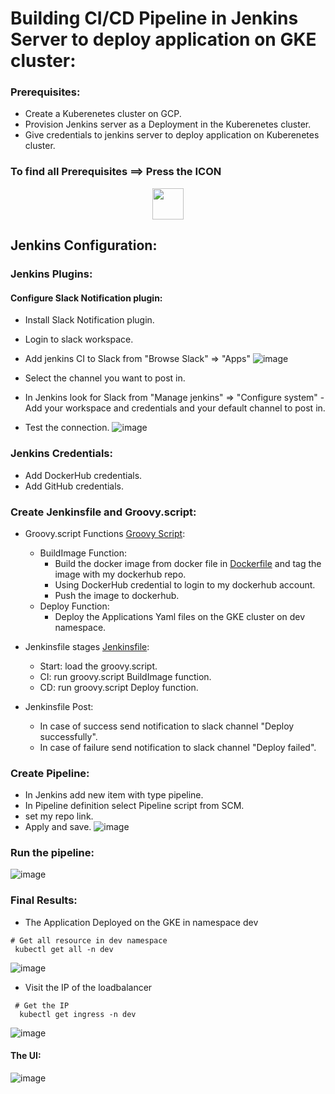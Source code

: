 # Building CI/CD Pipeline in Jenkins Server to deploy application on GKE cluster:

### Prerequisites:

 - Create a Kuberenetes cluster on GCP.
 - Provision Jenkins server as a Deployment in the Kuberenetes cluster.
 - Give credentials to jenkins server to deploy application on  Kuberenetes cluster.
### To find all Prerequisites ==> Press the ICON 
 <p align='center'>
 <a href="https://github.com/Magdi888/Jenkins-in-GKE-Cluster"><img src="https://s18955.pcdn.co/wp-content/uploads/2018/02/github.png" width="50"/></a>
 </p>

## Jenkins Configuration:

### Jenkins Plugins:

#### Configure Slack Notification plugin:
 - Install Slack Notification plugin.
 - Login to slack workspace.
 - Add jenkins CI to Slack from "Browse Slack" => "Apps"
 ![image](https://user-images.githubusercontent.com/91858017/182221619-bf3bb132-5f28-46db-aa9d-92cf2b408669.png)
 
 - Select the channel you want to post in.
 - In Jenkins look for Slack from "Manage jenkins" => "Configure system"
 -Add your workspace and credentials and your default channel to post in.
 - Test the connection.
 ![image](https://user-images.githubusercontent.com/91858017/182223305-86900308-62b7-4e06-929e-17d4e54279cf.png)

### Jenkins Credentials:

- Add DockerHub credentials.
- Add GitHub credentials.

### Create Jenkinsfile and Groovy.script:

- Groovy.script Functions [Groovy Script](https://github.com/Magdi888/CI-CD-in-GKE-cluster/blob/master/script.groovy):
  - BuildImage Function:
    - Build the docker image from docker file in [Dockerfile](https://github.com/Magdi888/CI-CD-in-GKE-cluster/blob/master/App/Dockerfile) and tag the image with my dockerhub repo.
    - Using DockerHub credential to login to my dockerhub account.
    - Push the image to dockerhub.
  - Deploy Function:
    - Deploy the Applications Yaml files on the GKE cluster on dev namespace.


- Jenkinsfile stages [Jenkinsfile](https://github.com/Magdi888/CI-CD-in-GKE-cluster/blob/master/Jenkinsfile):
  - Start: load the groovy.script.
  - CI: run groovy.script BuildImage function.
  - CD: run groovy.script Deploy function.
- Jenkinsfile Post:
  - In case of success send notification to slack channel "Deploy successfully".
  - In case of failure send notification to slack channel "Deploy failed".

### Create Pipeline:

 - In Jenkins add new item with type pipeline.
 - In Pipeline definition select Pipeline script from SCM.
 - set my repo link.
 - Apply and save.
 ![image](https://user-images.githubusercontent.com/91858017/182248231-4a0267f6-7c20-4465-ac7a-a7c78333519a.png)
 
### Run the pipeline:
![image](https://user-images.githubusercontent.com/91858017/182248397-6af13120-5c51-4f1d-9913-2d635462a3ce.png)

### Final Results:
 - The Application Deployed on the GKE in namespace dev
  ```
  # Get all resource in dev namespace
   kubectl get all -n dev
  ```
 ![image](https://user-images.githubusercontent.com/91858017/182253095-54bcbe86-1656-4728-82ba-a7fa6b53be0d.png)
 
 - Visit the IP of the loadbalancer
  ```
   # Get the IP 
    kubectl get ingress -n dev
  ```
  ![image](https://user-images.githubusercontent.com/91858017/182254049-423c8045-569e-4072-928d-10818aa0e60a.png)
  
 #### The UI:
 
  ![image](https://user-images.githubusercontent.com/91858017/182253716-d63b997a-d145-43c9-ac3c-1f121dfe5061.png)


 


